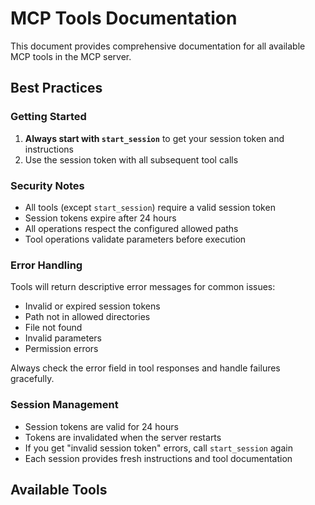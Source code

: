 # MCP Tools Documentation

This document provides comprehensive documentation for all available MCP tools in the MCP server.

## Best Practices

### Getting Started
1. **Always start with `start_session`** to get your session token and instructions
2. Use the session token with all subsequent tool calls

### Security Notes

- All tools (except `start_session`) require a valid session token
- Session tokens expire after 24 hours
- All operations respect the configured allowed paths
- Tool operations validate parameters before execution

### Error Handling

Tools will return descriptive error messages for common issues:
- Invalid or expired session tokens
- Path not in allowed directories
- File not found
- Invalid parameters
- Permission errors

Always check the error field in tool responses and handle failures gracefully.

### Session Management

- Session tokens are valid for 24 hours
- Tokens are invalidated when the server restarts
- If you get "invalid session token" errors, call `start_session` again
- Each session provides fresh instructions and tool documentation

## Available Tools